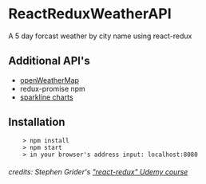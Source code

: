# ReactReduxWeatherAPI
A 5 day forcast weather by city name using react-redux

## Additional API's
* [openWeatherMap](http://openweathermap.org/forecast5)
* redux-promise npm
* [sparkline charts](https://github.com/borisyankov/react-sparklines)

## Installation
```
	> npm install
	> npm start
	> in your browser's address input: localhost:8080
```
###### credits: Stephen Grider's ["react-redux" Udemy course](https://www.udemy.com/react-redux/)
